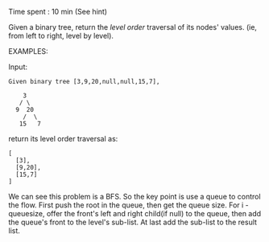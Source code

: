 Time spent : 10 min (See hint)

Given a binary tree, return the *level order* traversal of its nodes' values. (ie, from left to right, level by level).

EXAMPLES:

Input: 

```
Given binary tree [3,9,20,null,null,15,7],
```

```
    3
   / \
  9  20
    /  \
   15   7
```

return its level order traversal as:

```
[
  [3],
  [9,20],
  [15,7]
]
```



We can see this problem is a BFS. So the key point is use a queue to control the flow. First push the root in the queue, then get the queue size. For i - queuesize, offer the front's left and right child(if null) to the queue, then add the queue's front to the level's sub-list. At last add the sub-list to the result list.